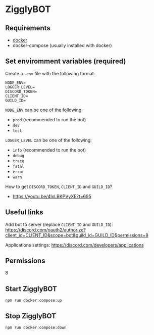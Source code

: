 # ZigglyBOT

## Requirements

- [docker](https://www.docker.com/)
- docker-compose (usually installed with docker)

## Set enviromment variables (required)

Create a `.env` file with the following format:

```
NODE_ENV=
LOGGER_LEVEL=
DISCORD_TOKEN=
CLIENT_ID=
GUILD_ID=
```

`NODE_ENV` can be one of the following:

- `prod` (recommended to run the bot)
- `dev`
- `test`

`LOGGER_LEVEL` can be one of the following:

- `info` (recommended to run the bot)
- `debug`
- `trace`
- `fatal`
- `error`
- `warn`

How to get `DISCORD_TOKEN`, `CLIENT_ID` and `GUILD_ID`?

- https://youtu.be/4IxLBKPVyXE?t=695

## Useful links

Add bot to server (replace `CLIENT_ID` and `GUILD_ID`):
https://discord.com/oauth2/authorize?client_id=CLIENT_ID&scope=bot&guild_id=GUILD_ID$permissions=8

Applications settings: https://discord.com/developers/applications

## Permissions

8

## Start ZigglyBOT

```shell
npm run docker:compose:up
```

## Stop ZigglyBOT

```shell
npm run docker:compose:down
```
